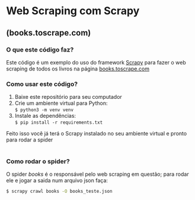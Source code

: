 # Web Scraping com Scrapy 
## (books.toscrape.com)

### O que este código faz?
Este código é um exemplo do uso do framework <a href="www.scrapy.org">Scrapy</a> para fazer o web scraping de todos os livros na página <a href="https://books.toscrape.com/catalogue/page-1.html">books.toscrape.com</a>

### Como usar este código?
<ol>
    <li>
        Baixe este repositório para seu computador
    </li>
    <li>
        Crie um ambiente virtual para Python:<br/>
        <code>$ python3 -m venv venv</code>
    </li>
    <li>
        Instale as dependências:<br/>
        <code>$ pip install -r requirements.txt</code>
    </li>
</ol>

Feito isso você já terá o Scrapy instalado no seu ambiente virtual e pronto para rodar a spider
<br/><br/>

### Como rodar o spider?

O spider <i>books</i> é o responsável pelo web scraping em questão; para rodar ele e jogar a saida num arquivo json faça:

```bash
$ scrapy crawl books -O books_teste.json
```